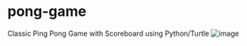 # pong-game
Classic Ping Pong Game with Scoreboard using Python/Turtle
![image](https://user-images.githubusercontent.com/41495154/163376970-e2f470f1-87d7-4ce2-8c98-c561347716a3.png)
